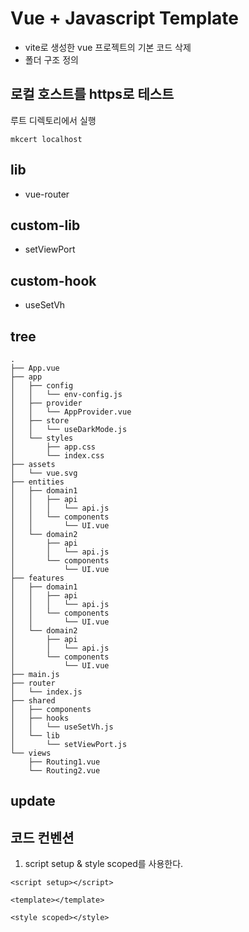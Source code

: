 # Vue + Javascript Template

- vite로 생성한 vue 프로젝트의 기본 코드 삭제
- 폴더 구조 정의

## 로컬 호스트를 https로 테스트

루트 디렉토리에서 실행

```
mkcert localhost
```

## lib

- vue-router

## custom-lib

- setViewPort

## custom-hook

- useSetVh

## tree

```
.
├── App.vue
├── app
│   ├── config
│   │   └── env-config.js
│   ├── provider
│   │   └── AppProvider.vue
│   ├── store
│   │   └── useDarkMode.js
│   └── styles
│       ├── app.css
│       └── index.css
├── assets
│   └── vue.svg
├── entities
│   ├── domain1
│   │   ├── api
│   │   │   └── api.js
│   │   └── components
│   │       └── UI.vue
│   └── domain2
│       ├── api
│       │   └── api.js
│       └── components
│           └── UI.vue
├── features
│   ├── domain1
│   │   ├── api
│   │   │   └── api.js
│   │   └── components
│   │       └── UI.vue
│   └── domain2
│       ├── api
│       │   └── api.js
│       └── components
│           └── UI.vue
├── main.js
├── router
│   └── index.js
├── shared
│   ├── components
│   ├── hooks
│   │   └── useSetVh.js
│   └── lib
│       └── setViewPort.js
└── views
    ├── Routing1.vue
    └── Routing2.vue
```

## update

## 코드 컨벤션

1. script setup & style scoped를 사용한다.

```
<script setup></script>

<template></template>

<style scoped></style>
```
